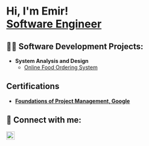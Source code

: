 <h1>Hi, I'm Emir! <br/><a href="https://github.com/emirsari">Software Engineer</a>

<h2>👨‍💻 Software Development Projects:</h2>

- <b>System Analysis and Design</b>
  - [Online Food Ordering System](https://github.com/emirsari/OnlineFoodOrderingSystem)

<h2> Certifications</h2>

- <b>[Foundations of Project Management, Google](https://coursera.org/share/0237ebc352969e4601c2549ea10000e2)</b> 
   
<h2> 🤳 Connect with me:</h2>

[<img align="left" alt="EmirSarı | Instagram" width="22px" src="https://cdn.jsdelivr.net/npm/simple-icons@v3/icons/instagram.svg" />][instagram]

[instagram]: https://www.instagram.com/emirs_home/


<!--
**emirsari/emirsari** is a ✨ _special_ ✨ repository because its `README.md` (this file) appears on your GitHub profile.

Here are some ideas to get you started:

- 🔭 I’m currently working on ...
- 🌱 I’m currently learning ...
- 👯 I’m looking to collaborate on ...
- 🤔 I’m looking for help with ...
- 💬 Ask me about ...
- 📫 How to reach me: ...
- 😄 Pronouns: ...
- ⚡ Fun fact: ...
-->
